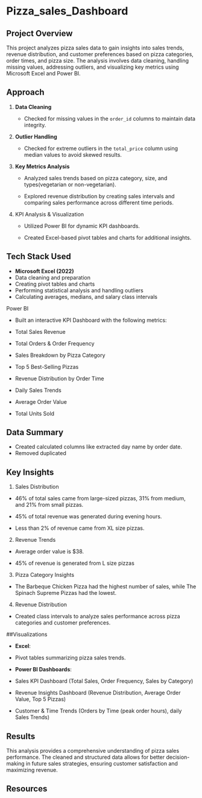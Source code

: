 # Pizza_sales_Dashboard
## Project Overview

This project analyzes pizza sales data to gain insights into sales trends, revenue distribution, and customer preferences based on pizza categories, order times, and pizza size. The analysis involves data cleaning, handling missing values, addressing outliers, and visualizing key metrics using Microsoft Excel and Power BI.

## Approach

1. **Data Cleaning**  
   - Checked for missing values in the `order_id` columns to maintain data integrity.

2. **Outlier Handling**  
   - Checked for extreme outliers in the `total_price` column using median values to avoid skewed results.

3. **Key Metrics Analysis**  
   - Analyzed sales trends based on pizza category, size, and types(vegetarian or non-vegetarian).

   - Explored revenue distribution by creating sales intervals and comparing sales performance across different time periods.

4. KPI Analysis & Visualization

   - Utilized Power BI for dynamic KPI dashboards.

   - Created Excel-based pivot tables and charts for additional insights.
     
## Tech Stack Used

  - **Microsoft Excel (2022)**
  - Data cleaning and preparation
  - Creating pivot tables and charts
  - Performing statistical analysis and handling outliers
  - Calculating averages, medians, and salary class intervals

Power BI

- Built an interactive KPI Dashboard with the following metrics:

- Total Sales Revenue

- Total Orders & Order Frequency

- Sales Breakdown by Pizza Category

- Top 5 Best-Selling Pizzas

- Revenue Distribution by Order Time

- Daily Sales Trends

- Average Order Value

- Total Units Sold  

## Data Summary

- Created calculated columns like extracted day name by order date.
- Removed duplicated
  
## Key Insights

1. Sales Distribution

- 46% of total sales came from large-sized pizzas, 31% from medium, and 21% from small pizzas.

- 45% of total revenue was generated during evening hours.

- Less than 2% of revenue came from XL size pizzas.

2. Revenue Trends

- Average order value is $38.
  
- 45% of revenue is generated from L size pizzas

3. Pizza Category Insights

- The Barbeque Chicken Pizza had the highest number of sales, while The Spinach Supreme Pizzas had the lowest.

4. Revenue Distribution

- Created class intervals to analyze sales performance across pizza categories and customer preferences.

##Visualizations

- **Excel**:

- Pivot tables summarizing pizza sales trends.

- **Power BI Dashboards**:

- Sales KPI Dashboard (Total Sales, Order Frequency, Sales by Category)

- Revenue Insights Dashboard (Revenue Distribution, Average Order Value, Top 5 Pizzas)

- Customer & Time Trends (Orders by Time (peak order hours), daily Sales Trends) 

## Results

This analysis provides a comprehensive understanding of pizza sales performance. The cleaned and structured data allows for better decision-making in future sales strategies, ensuring customer satisfaction and maximizing revenue.

## Resources

